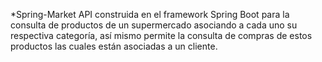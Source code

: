 *Spring-Market
API construida en el framework Spring Boot para la consulta de productos de un supermercado asociando a cada uno su respectiva categoría, así mismo permite la consulta de compras de estos productos las cuales están asociadas a un cliente.
